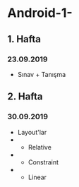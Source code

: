 # Android-1-

## 1. Hafta
### 23.09.2019
- Sınav + Tanışma

## 2. Hafta
### 30.09.2019
- Layout'lar
- - Relative
- - Constraint 
- - Linear

